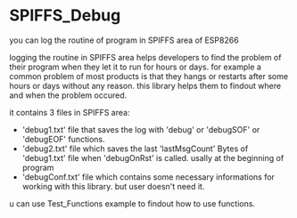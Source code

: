 # SPIFFS_Debug
you can log the routine of program in SPIFFS area of ESP8266

logging the routine in SPIFFS area helps developers to find the problem of their program when they let it to run for hours or days.
for example a common problem of most products is that they hangs or restarts after some hours or days without any reason. this library helps them to findout where and when the problem occured.

it contains 3 files in SPIFFS area:
- 'debug1.txt' file that saves the log with 'debug' or 'debugSOF' or 'debugEOF' functions.
- 'debug2.txt' file which saves the last 'lastMsgCount' Bytes of 'debug1.txt' file when 'debugOnRst' is called. usally at the beginning of program
- 'debugConf.txt' file which contains some necessary informations for working with this library. but user doesn't need it.

u can use Test_Functions example to findout how to use functions.
